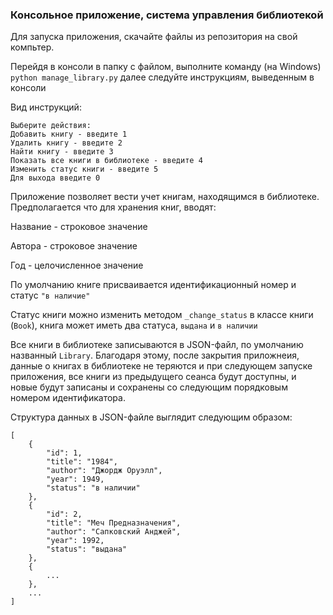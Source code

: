 ### Консольное приложение, система управления библиотекой

Для запуска приложения, скачайте файлы из репозитория на свой компьтер.

Перейдя в консоли в папку с файлом, выполните команду (на Windows) `python manage_library.py` далее следуйте инструкциям, выведенным в консоли

Вид инструкций:

    Выберите действия:
    Добавить книгу - введите 1
    Удалить книгу - введите 2
    Найти книгу - введите 3
    Показать все книги в библиотеке - введите 4
    Изменить статус книги - введите 5
    Для выхода введите 0


Приложение позволяет вести учет книгам, находящимся в библиотеке. Предполагается что для хранения книг, вводят:

Название - строковое значение

Автора - строковое значение

Год - целочисленное значение

По умолчанию книге присваивается идентификационный номер и статус `"в наличие"`

Статус книги можно изменить методом `_change_status` в классе книги (`Book`), книга может иметь два статуса, `выдана` и `в наличии`

Все книги в библиотеке записываются в JSON-файл, по умолчанию названный `Library`. Благодаря этому, после закрытия
приложнеия, данные о книгах в библиотеке не теряются и при следующем запуске приложения, все книги из предыдущего сеанса
будут доступны, и новые будут записаны и сохранены со следующим порядковым номером идентификатора.

Структура данных в JSON-файле выглядит следующим образом:

    [
        {
            "id": 1,
            "title": "1984",
            "author": "Джордж Оруэлл",
            "year": 1949,
            "status": "в наличии"
        },
        {
            "id": 2,
            "title": "Меч Предназначения",
            "author": "Сапковский Анджей",
            "year": 1992,
            "status": "выдана"
        },
        {
            ...
        },
        ...
    ]
